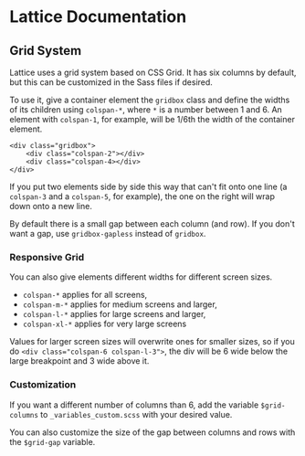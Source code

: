 # Lattice Documentation

## Grid System

Lattice uses a grid system based on CSS Grid. It has six columns by default, but this can be customized in the Sass files if desired. 

To use it, give a container element the `gridbox` class and define the widths of its children using `colspan-*`, where `*` is a number between 1 and 6. An element with `colspan-1`, for example, will be 1/6th the width of the container element.

```
<div class="gridbox">
    <div class="colspan-2"></div>
    <div class="colspan-4></div>
</div>
```

If you put two elements side by side this way that can't fit onto one line (a `colspan-3` and a `colspan-5`, for example), the one on the right will wrap down onto a new line. 

By default there is a small gap between each column (and row). If you don't want a gap, use `gridbox-gapless` instead of `gridbox`.

### Responsive Grid

You can also give elements different widths for different screen sizes. 

* `colspan-*` applies for all screens,
* `colspan-m-*` applies for medium screens and larger, 
* `colspan-l-*` applies for large screens and larger,
* `colspan-xl-*` applies for very large screens

Values for larger screen sizes will overwrite ones for smaller sizes, so if you do `<div class="colspan-6 colspan-l-3">`, the div will be 6 wide below the large breakpoint and 3 wide above it.

### Customization

If you want a different number of columns than 6, add the variable `$grid-columns` to `_variables_custom.scss` with your desired value. 

You can also customize the size of the gap between columns and rows with the `$grid-gap` variable.